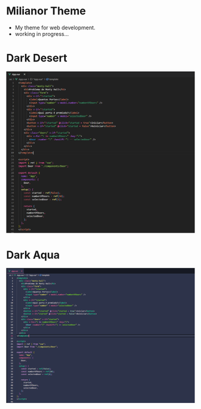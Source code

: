 # Milianor Theme

- My theme for web development.
- working in progress...

# Dark Desert

![Screenshot](https://raw.githubusercontent.com/maxmx03/milianor-theme/master/images/darkdesert.png)

# Dark Aqua

![Screenshot](https://raw.githubusercontent.com/maxmx03/milianor-theme/master/images/darkaquapng.png)
